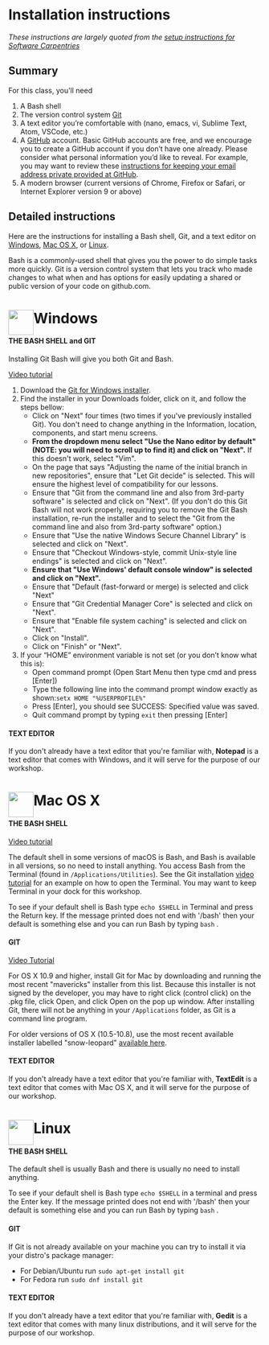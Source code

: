 # Installation instructions

*These instructions are largely quoted from the [setup instructions for Software Carpentries](https://carpentries.github.io/workshop-template/#git)*

## Summary
For this class, you'll need
1. A Bash shell
2. The version control system [Git](https://git-scm.com/)
3. A text editor you’re comfortable with (nano, emacs, vi, Sublime Text, Atom, VSCode, etc.)
4. A [GitHub](https://github.com/) account. Basic GitHub accounts are free, and we encourage you to create a GitHub account if you don’t have one already. Please consider what personal information you’d like to reveal. For example, you may want to review these [instructions for keeping your email address private provided at GitHub](https://help.github.com/articles/keeping-your-email-address-private/).
5. A modern browser (current versions of Chrome, Firefox or Safari, or Internet Explorer version 9 or above)

## Detailed instructions
Here are the instructions for installing a Bash shell, Git, and a text editor on [Windows](#windows), [Mac OS X](#mac-os-x), or [Linux](#linux). 

Bash is a commonly-used shell that gives you the power to do simple tasks more quickly. Git is a version control system that lets you track who made changes to what when and has options for easily updating a shared or public version of your code on github.com. 

<h1> <img src="https://diymediahome.org/wp-content/uploads/Windows_7_logo.png"
  width="50"
  height="50"
  style="float:left;">
    Windows
  
#### THE BASH SHELL and GIT

Installing Git Bash will give you both Git and Bash.

[Video tutorial](https://youtu.be/339AEqk9c-8)

1. Download the [Git for Windows installer](https://gitforwindows.org/).
2. Find the installer in your Downloads folder, click on it, and follow the steps bellow:
    - Click on "Next" four times (two times if you've previously installed Git). You don't need to change anything in the Information, location, components, and start menu screens.
    - **From the dropdown menu select "Use the Nano editor by default" (NOTE: you will need to scroll up to find it) and click on "Next".** If this doesn't work, select "Vim".
    - On the page that says "Adjusting the name of the initial branch in new repositories", ensure that "Let Git decide" is selected. This will ensure the highest level of compatibility for our lessons.
    - Ensure that "Git from the command line and also from 3rd-party software" is selected and click on "Next". (If you don't do this Git Bash will not work properly, requiring you to remove the Git Bash installation, re-run the installer and to select the "Git from the command line and also from 3rd-party software" option.)
    - Ensure that "Use the native Windows Secure Channel Library" is selected and click on "Next".
    - Ensure that "Checkout Windows-style, commit Unix-style line endings" is selected and click on "Next".
    - **Ensure that "Use Windows' default console window" is selected and click on "Next".**
    - Ensure that "Default (fast-forward or merge) is selected and click "Next"
    - Ensure that "Git Credential Manager Core" is selected and click on "Next".
    - Ensure that "Enable file system caching" is selected and click on "Next".
    - Click on "Install".
    - Click on "Finish" or "Next".
3. If your “HOME” environment variable is not set (or you don’t know what this is):
    - Open command prompt (Open Start Menu then type cmd and press [Enter])
    - Type the following line into the command prompt window exactly as shown:`setx HOME "%USERPROFILE%"`
    - Press [Enter], you should see SUCCESS: Specified value was saved.
    - Quit command prompt by typing `exit` then pressing [Enter]


#### TEXT EDITOR
If you don't already have a text editor that you're familiar with, **Notepad** is a text editor that comes with Windows, and it will serve for the purpose of our workshop. 


<h1> <img src="https://cdn.osxdaily.com/wp-content/uploads/2013/07/apple-logo.gif"
  width="50"
  height="50"
  style="float:left;">
    Mac OS X
  
#### THE BASH SHELL
[Video tutorial](https://youtu.be/9LQhwETCdwY)

The default shell in some versions of macOS is Bash, and Bash is available in all versions, so no need to install anything. You access Bash from the Terminal (found in `/Applications/Utilities`). See the Git installation [video tutorial](https://carpentries.github.io/workshop-template/#shell-macos-video-tutorial) for an example on how to open the Terminal. You may want to keep Terminal in your dock for this workshop.

To see if your default shell is Bash type `echo $SHELL` in Terminal and press the Return key. If the message printed does not end with '/bash' then your default is something else and you can run Bash by typing `bash` .


#### GIT
[Video Tutorial](https://youtu.be/9LQhwETCdwY)

For OS X 10.9 and higher, install Git for Mac by downloading and running the most recent "mavericks" installer from this list. Because this installer is not signed by the developer, you may have to right click (control click) on the .pkg file, click Open, and click Open on the pop up window. After installing Git, there will not be anything in your `/Applications` folder, as Git is a command line program. 

For older versions of OS X (10.5-10.8), use the most recent available installer labelled "snow-leopard" [available here](http://sourceforge.net/projects/git-osx-installer/files/).


#### TEXT EDITOR
If you don't already have a text editor that you're familiar with, **TextEdit** is a text editor that comes with Mac OS X, and it will serve for the purpose of our workshop. 


<h1> <img src="https://upload.wikimedia.org/wikipedia/commons/thumb/3/35/Tux.svg/1200px-Tux.svg.png"
  width="50"
  height="50"
  style="float:left;">
    Linux

#### THE BASH SHELL
The default shell is usually Bash and there is usually no need to install anything.

To see if your default shell is Bash type `echo $SHELL` in a terminal and press the Enter key. If the message printed does not end with '/bash' then your default is something else and you can run Bash by typing `bash` .


#### GIT
If Git is not already available on your machine you can try to install it via your distro's package manager:
- For Debian/Ubuntu run `sudo apt-get install git`
- For Fedora run `sudo dnf install git` 

#### TEXT EDITOR
If you don't already have a text editor that you're familiar with, **Gedit** is a text editor that comes with many linux distributions, and it will serve for the purpose of our workshop. 
